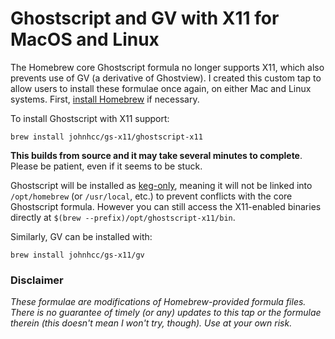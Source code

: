 # Ghostscript and GV with X11 for MacOS and Linux

The Homebrew core Ghostscript formula no longer supports X11, which also prevents use of GV (a derivative of Ghostview). I created this custom tap to allow users to install these formulae once again, on either Mac and Linux systems. First, [install Homebrew](https://brew.sh) if necessary.

To install Ghostscript with X11 support:
```
brew install johnhcc/gs-x11/ghostscript-x11
```
**This builds from source and it may take several minutes to complete**. Please be patient, even if it seems to be stuck.
 
Ghostscript will be installed as [keg-only](https://docs.brew.sh/FAQ#what-does-keg-only-mean), meaning it will not be linked into `/opt/homebrew` (or `/usr/local`, etc.) to prevent conflicts with the core Ghostscript formula. However you can still access the X11-enabled binaries directly at `$(brew --prefix)/opt/ghostscript-x11/bin`.

Similarly, GV can be installed with:
```
brew install johnhcc/gs-x11/gv
```

### Disclaimer
*These formulae are modifications of Homebrew-provided formula files. There is no guarantee of timely (or any) updates to this tap or the formulae therein (this doesn't mean I won't try, though). Use at your own risk.*
